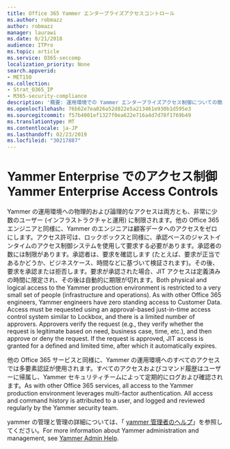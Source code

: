 ```yaml
---
title: Office 365 Yammer エンタープライズアクセスコントロール
ms.author: robmazz
author: robmazz
manager: laurawi
ms.date: 8/21/2018
audience: ITPro
ms.topic: article
ms.service: O365-seccomp
localization_priority: None
search.appverid:
- MET150
ms.collection:
- Strat_O365_IP
- M365-security-compliance
description: '概要: 運用環境での Yammer エンタープライズアクセス制御についての簡単な概要。'
ms.openlocfilehash: 76b62e7ea026a52d822e5a213461e930b1d595e3
ms.sourcegitcommit: f57b4001ef1327f0ea622e716a4d7d78f1769b49
ms.translationtype: MT
ms.contentlocale: ja-JP
ms.lasthandoff: 02/23/2019
ms.locfileid: "30217887"
---
```

# <a name="yammer-enterprise-access-controls"></a><span data-ttu-id="fec84-103">Yammer Enterprise でのアクセス制御</span><span class="sxs-lookup"><span data-stu-id="fec84-103">Yammer Enterprise Access Controls</span></span> 

<span data-ttu-id="fec84-p101">Yammer の運用環境への物理的および論理的なアクセスは両方とも、非常に少数のユーザー (インフラストラクチャと運用) に制限されます。他の Office 365 エンジニアと同様に、Yammer のエンジニアは顧客データへのアクセスをゼロにします。アクセス許可は、ロックボックスと同様に、承認ベースのジャストインタイムのアクセス制御システムを使用して要求する必要があります。承認者の数には制限があります。承認者は、要求を確認します (たとえば、要求が正当であるかどうか、ビジネスケース、時間などに基づいて検証されます)。その後、要求を承認または拒否します。要求が承認された場合、JIT アクセスは定義済みの時間に限定され、その後は自動的に期限が切れます。</span><span class="sxs-lookup"><span data-stu-id="fec84-p101">Both physical and logical access to the Yammer production environment is restricted to a very small set of people (infrastructure and operations). As with other Office 365 engineers, Yammer engineers have zero standing access to Customer Data. Access must be requested using an approval-based just-in-time access control system similar to Lockbox, and there is a limited number of approvers. Approvers verify the request (e.g., they verify whether the request is legitimate based on need, business case, time, etc.), and then approve or deny the request. If the request is approved, JIT access is granted for a defined and limited time, after which it automatically expires.</span></span> 

<span data-ttu-id="fec84-p102">他の Office 365 サービスと同様に、Yammer の運用環境へのすべてのアクセスでは多要素認証が使用されます。すべてのアクセスおよびコマンド履歴はユーザーに帰属し、Yammer セキュリティチームによって定期的にログおよび確認されます。</span><span class="sxs-lookup"><span data-stu-id="fec84-p102">As with other Office 365 services, all access to the Yammer production environment leverages multi-factor authentication. All access and command history is attributed to a user, and logged and reviewed regularly by the Yammer security team.</span></span>

<span data-ttu-id="fec84-111">yammer の管理と管理の詳細については、「 [yammer 管理者のヘルプ](https://support.office.com/article/yammer-–-admin-help-e1464355-1f97-49ac-b2aa-dd320b179dbe?ui=en-US&rs=en-US&ad=US)」を参照してください。</span><span class="sxs-lookup"><span data-stu-id="fec84-111">For more information about Yammer administration and management, see [Yammer Admin Help](https://support.office.com/article/yammer-–-admin-help-e1464355-1f97-49ac-b2aa-dd320b179dbe?ui=en-US&rs=en-US&ad=US).</span></span>